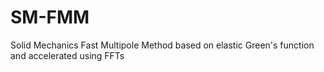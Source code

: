 # SM-FMM
Solid Mechanics Fast Multipole Method based on elastic Green's function and accelerated using FFTs
